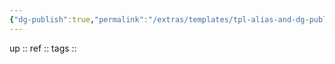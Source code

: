 ```yaml
---
{"dg-publish":true,"permalink":"/extras/templates/tpl-alias-and-dg-publish/","created":"2023-01-17T22:17:10.587+01:00","updated":"2023-02-18T14:52:24.344+01:00"}
---
```


up :: 
ref :: 
tags :: 
